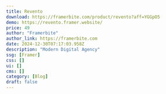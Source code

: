 ```yaml
---
title: Revento
download: https://framerbite.com/product/revento?aff=YGGpO5
demo: https://revento.framer.website/
price: 49
author: "Framerbite"
author_link: https://framerbite.com
date: 2024-12-30T07:17:03.958Z
description: "Modern Digital Agency"
ssg: [Framer]
css: []
ui: []
cms: []
category: [Blog]
draft: false
---
```

